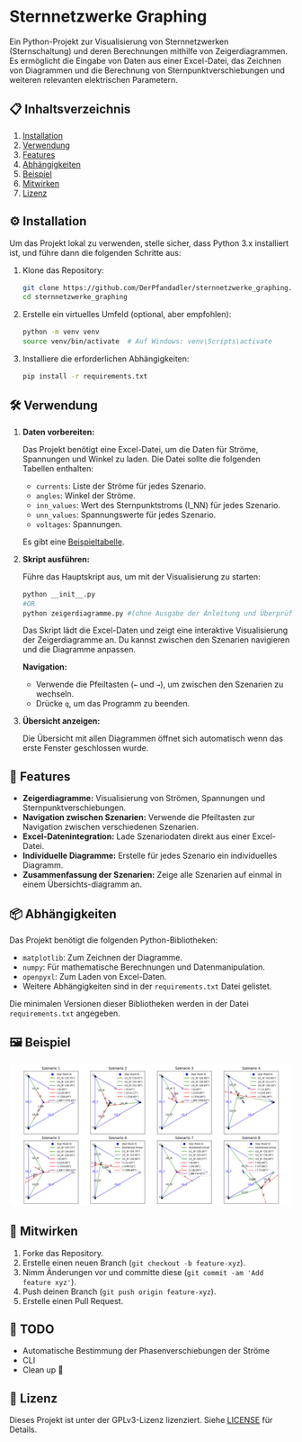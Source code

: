 # Sternnetzwerke Graphing

Ein Python-Projekt zur Visualisierung von Sternnetzwerken (Sternschaltung) und deren Berechnungen mithilfe von Zeigerdiagrammen. Es ermöglicht die Eingabe von Daten aus einer Excel-Datei, das Zeichnen von Diagrammen und die Berechnung von Sternpunktverschiebungen und weiteren relevanten elektrischen Parametern.

## 📋 Inhaltsverzeichnis

1. [Installation](#installation)
2. [Verwendung](#verwendung)
3. [Features](#features)
4. [Abhängigkeiten](#abhaengigkeiten)
5. [Beispiel](#beispiel)
6. [Mitwirken](#mitwirken)
7. [Lizenz](#lizenz)

## ⚙️ Installation

Um das Projekt lokal zu verwenden, stelle sicher, dass Python 3.x installiert ist, und führe dann die folgenden Schritte aus:

1. Klone das Repository:

   ```bash
   git clone https://github.com/DerPfandadler/sternnetzwerke_graphing.git
   cd sternnetzwerke_graphing
   ```

2. Erstelle ein virtuelles Umfeld (optional, aber empfohlen):

   ```bash
   python -m venv venv
   source venv/bin/activate  # Auf Windows: venv\Scripts\activate
   ```

3. Installiere die erforderlichen Abhängigkeiten:

   ```bash
   pip install -r requirements.txt
   ```

## 🛠️ Verwendung

1. **Daten vorbereiten:**
   
   Das Projekt benötigt eine Excel-Datei, um die Daten für Ströme, Spannungen und Winkel zu laden. Die Datei sollte die folgenden Tabellen enthalten:
   
   - `currents`: Liste der Ströme für jedes Szenario.
   - `angles`: Winkel der Ströme.
   - `inn_values`: Wert des Sternpunktstroms (I_NN) für jedes Szenario.
   - `unn_values`: Spannungswerte für jedes Szenario.
   - `voltages`: Spannungen.

   Es gibt eine [Beispieltabelle](data/input.xlsx).

2. **Skript ausführen:** 

   Führe das Hauptskript aus, um mit der Visualisierung zu starten:

   ```bash
   python __init__.py
   #OR
   python zeigerdiagramme.py #(ohne Ausgabe der Anleitung und Überprüfung der Eingabe)
   ```

   Das Skript lädt die Excel-Daten und zeigt eine interaktive Visualisierung der Zeigerdiagramme an. Du kannst zwischen den Szenarien navigieren und die Diagramme anpassen.

   **Navigation:**  
   - Verwende die Pfeiltasten (`←` und `→`), um zwischen den Szenarien zu wechseln.
   - Drücke `q`, um das Programm zu beenden.

3. **Übersicht anzeigen:** 

   Die Übersicht mit allen Diagrammen öffnet sich automatisch wenn das erste Fenster geschlossen wurde.

## 🔧 Features

- **Zeigerdiagramme:** Visualisierung von Strömen, Spannungen und Sternpunktverschiebungen.
- **Navigation zwischen Szenarien:** Verwende die Pfeiltasten zur Navigation zwischen verschiedenen Szenarien.
- **Excel-Datenintegration:** Lade Szenariodaten direkt aus einer Excel-Datei.
- **Individuelle Diagramme:** Erstelle für jedes Szenario ein individuelles Diagramm.
- **Zusammenfassung der Szenarien:** Zeige alle Szenarien auf einmal in einem Übersichts-diagramm an.

## 📦 Abhängigkeiten

Das Projekt benötigt die folgenden Python-Bibliotheken:

- `matplotlib`: Zum Zeichnen der Diagramme.
- `numpy`: Für mathematische Berechnungen und Datenmanipulation.
- `openpyxl`: Zum Laden von Excel-Daten.
- Weitere Abhängigkeiten sind in der `requirements.txt` Datei gelistet.

Die minimalen Versionen dieser Bibliotheken werden in der Datei `requirements.txt` angegeben.

## 🖼️ Beispiel

![Beispiel Zeigerdiagramm](images/overview_example.png)

## 🤝 Mitwirken

1. Forke das Repository.
2. Erstelle einen neuen Branch (`git checkout -b feature-xyz`).
3. Nimm Änderungen vor und committe diese (`git commit -am 'Add feature xyz'`).
4. Push deinen Branch (`git push origin feature-xyz`).
5. Erstelle einen Pull Request.

## 🚧 TODO

- Automatische Bestimmung der Phasenverschiebungen der Ströme
- CLI
- Clean up 🧹

## 📝 Lizenz

Dieses Projekt ist unter der GPLv3-Lizenz lizenziert. Siehe [LICENSE](LICENSE) für Details.
